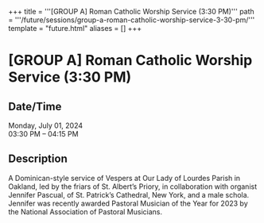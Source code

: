 +++
title = '''[GROUP A] Roman Catholic Worship Service (3:30 PM)'''
path = '''/future/sessions/group-a-roman-catholic-worship-service-3-30-pm/'''
template = "future.html"
aliases = []
+++

<h1>[GROUP A] Roman Catholic Worship Service (3:30 PM)</h1>

<h2>Date/Time</h2>
<p>Monday, July 01, 2024<br>
03:30 PM – 04:15 PM</p>
<h2>Description</h2>

A Dominican-style service of Vespers at Our Lady of Lourdes Parish in Oakland, led by the friars of St. Albert’s Priory, in collaboration with organist Jennifer Pascual, of St. Patrick’s Cathedral, New York, and a male schola. Jennifer was recently awarded Pastoral Musician of the Year for 2023 by the National Association of Pastoral Musicians.


